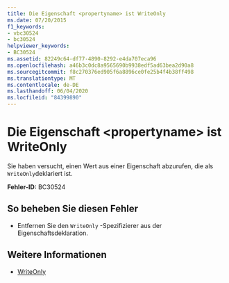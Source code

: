 ```yaml
---
title: Die Eigenschaft <propertyname> ist WriteOnly
ms.date: 07/20/2015
f1_keywords:
- vbc30524
- bc30524
helpviewer_keywords:
- BC30524
ms.assetid: 82249c64-df77-4890-8292-e4da707eca96
ms.openlocfilehash: a46b3c0dc8a9565690b9938edf5ad63bea2d90a8
ms.sourcegitcommit: f8c270376ed905f6a8896ce0fe25b4f4b38ff498
ms.translationtype: MT
ms.contentlocale: de-DE
ms.lasthandoff: 06/04/2020
ms.locfileid: "84399890"
---
```

# <a name="property-propertyname-is-writeonly"></a>Die Eigenschaft \<propertyname> ist WriteOnly
Sie haben versucht, einen Wert aus einer Eigenschaft abzurufen, die als `WriteOnly`deklariert ist.  
  
 **Fehler-ID:** BC30524  
  
## <a name="to-correct-this-error"></a>So beheben Sie diesen Fehler  
  
- Entfernen Sie den `WriteOnly` -Spezifizierer aus der Eigenschaftsdeklaration.  
  
## <a name="see-also"></a>Weitere Informationen

- [WriteOnly](../language-reference/modifiers/writeonly.md)
